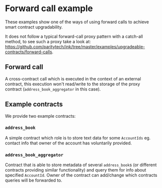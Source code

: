 # Forward call example

These examples show one of the ways of using forward calls to achieve smart contract upgradability.

It does not follow a typical forward-call proxy pattern with a catch-all method, to see such a proxy take a look at: https://github.com/paritytech/ink/tree/master/examples/upgradeable-contracts/forward-calls.  

## Forward call

A cross-contract call which is executed in the context of an external contract, this execution won't read/write 
to the storage of the proxy contract (`address_book_aggregator` in this case).

## Example contracts

We provide two example contracts:

### `address_book`

A simple contract which role is to store text data for some `AccountIds` eg. contact info that owner of the account has voluntarily provided.

### `address_book_aggregator`

Contract that is able to store metadata of several `address_book`s (or different contracts providing similar functionality) 
and query them for info about specified `AccountId`.
Owner of the contract can add/change which contracts queries will be forwarded to.
